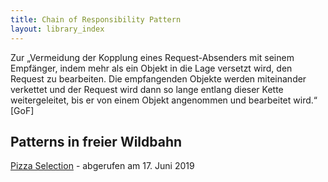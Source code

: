 ```yaml
---
title: Chain of Responsibility Pattern
layout: library_index
---
```


<p class="note">
    Zur „Vermeidung der Kopplung eines Request-Absenders mit seinem Empfänger, indem mehr als ein Objekt in die Lage versetzt wird, den Request zu bearbeiten. Die empfangenden Objekte werden miteinander verkettet und der Request wird dann so lange entlang dieser Kette weitergeleitet, bis er von einem Objekt angenommen und bearbeitet wird.“ [GoF]
</p>

## Patterns in freier Wildbahn

[Pizza Selection](https://github.com/bendisposto/propra_vl_pattern/tree/master/src/chain_of_responsibility_pattern) - abgerufen am 17. Juni 2019
